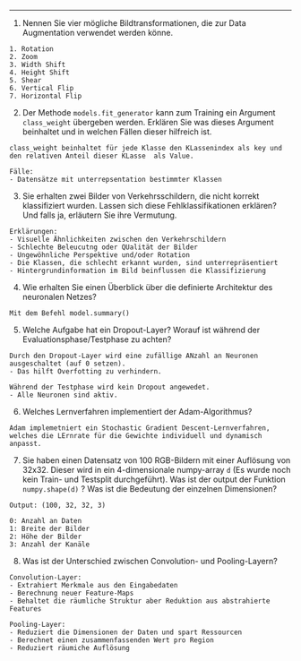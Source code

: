 ___
1. Nennen Sie vier mögliche Bildtransformationen, die zur Data Augmentation verwendet werden könne.

```
1. Rotation
2. Zoom
3. Width Shift
4. Height Shift
5. Shear
6. Vertical Flip
7. Horizontal Flip
```

2. Der Methode `models.fit_generator` kann zum Training ein Argument `class_weight` übergeben werden. Erklären Sie was dieses Argument beinhaltet und in welchen Fällen dieser hilfreich ist.

```
class_weight beinhaltet für jede Klasse den KLassenindex als key und den relativen Anteil dieser KLasse  als Value.

Fälle:
- Datensätze mit unterrepsentation bestimmter Klassen
```

3. Sie erhalten zwei Bilder von Verkehrsschildern, die nicht korrekt klassifiziert wurden. Lassen sich diese Fehlklassifikationen erklären? Und falls ja, erläutern Sie ihre Vermutung.

```
Erklärungen:
- Visuelle Ähnlichkeiten zwischen den Verkehrschildern
- Schlechte Beleucutng oder QUalität der Bilder
- Ungewöhnliche Perspektive und/oder Rotation
- Die Klassen, die schlecht erkannt wurden, sind unterrepräsentiert
- Hintergrundinformation im Bild beinflussen die Klassifizierung
```

4. Wie erhalten Sie einen Überblick über die definierte Architektur des neuronalen Netzes?

```
Mit dem Befehl model.summary()
```

5. Welche Aufgabe hat ein Dropout-Layer? Worauf ist während der Evaluationsphase/Testphase zu achten?

```
Durch den Dropout-Layer wird eine zufällige ANzahl an Neuronen ausgeschaltet (auf 0 setzen).
- Das hilft Overfotting zu verhindern.

Während der Testphase wird kein Dropout angewedet.
- Alle Neuronen sind aktiv.
```

6. Welches Lernverfahren implementiert der Adam-Algorithmus?

```
Adam implemetniert ein Stochastic Gradient Descent-Lernverfahren, welches die LErnrate für die Gewichte individuell und dynamisch anpasst.
```

7. Sie haben einen Datensatz von 100 RGB-Bildern mit einer Auflösung von 32x32. Dieser wird in ein 4-dimensionale numpy-array `d` (Es wurde noch kein Train- und Testsplit durchgeführt). Was ist der output der Funktion `numpy.shape(d)` ? Was ist die Bedeutung der einzelnen Dimensionen?

```
Output: (100, 32, 32, 3)

0: Anzahl an Daten
1: Breite der Bilder
2: Höhe der Bilder
3: Anzahl der Kanäle
```

8. Was ist der Unterschied zwischen Convolution- und Pooling-Layern?

```
Convolution-Layer:
- Extrahiert Merkmale aus den Eingabedaten
- Berechnung neuer Feature-Maps
- Behaltet die räumliche Struktur aber Reduktion aus abstrahierte Features

Pooling-Layer:
- Reduziert die Dimensionen der Daten und spart Ressourcen
- Berechnet einen zusammenfassenden Wert pro Region
- Reduziert räumiche Auflösung
```

